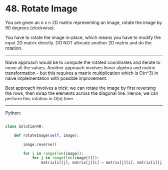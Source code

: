 # 48. Rotate Image

You are given an n x n 2D matrix representing an image, rotate the image by 90
degrees (clockwise).

You have to rotate the image in-place, which means you have to modify the input
2D matrix directly. DO NOT allocate another 2D matrix and do the rotation.

---

Naive approach would be to compute the rotated coordinates and iterate to move
all the values. Another approach involves linear algebra and matrix
transformation - but this requires a matrix multiplication which is O(n^3) in
naive implementation with possible improvement.

Best approach involves a trick: we can rotate the image by first reversing the
rows, then swap the elements across the diagonal line. Hence, we can perform
this rotation in O(n) time.

---

Python:

```python

class Solution48:

    def rotateImage(self, image):

        image.reverse()

        for i in range(len(image)):
            for j in range(len(image[0])):
                matrix[i][j], matrix[j][i] = matrix[j][i], matrix[i][j]
```
